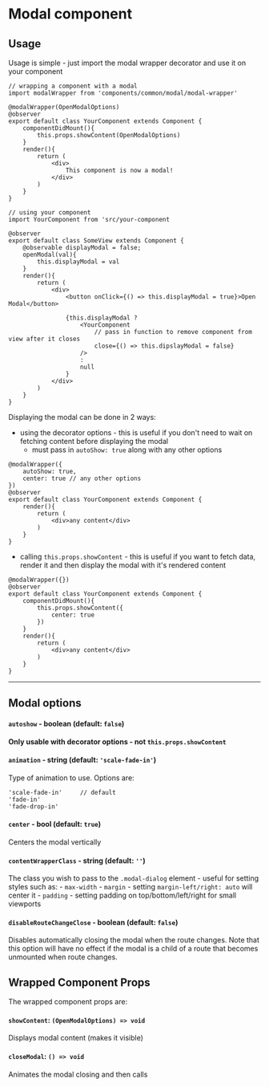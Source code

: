 # Modal component

## Usage
Usage is simple - just import the modal wrapper decorator and use it on your component

```tsx
// wrapping a component with a modal
import modalWrapper from 'components/common/modal/modal-wrapper'

@modalWrapper(OpenModalOptions)
@observer
export default class YourComponent extends Component {
	componentDidMount(){
		this.props.showContent(OpenModalOptions)
	}
	render(){
		return (
			<div>
				This component is now a modal!
			</div>
		)
	}
}

// using your component
import YourComponent from 'src/your-component

@observer
export default class SomeView extends Component {
	@observable displayModal = false;
	openModal(val){
		this.displayModal = val
	}
	render(){
		return (
			<div>
				<button onClick={() => this.displayModal = true}>Open Modal</button>

				{this.displayModal ?
					<YourComponent
						// pass in function to remove component from view after it closes
						close={() => this.dipslayModal = false}
					/>
					:
					null
				}
			</div>
		)
	}
} 
```

Displaying the modal can be done in 2 ways:
- using the decorator options - this is useful if you don't need to wait on fetching content before displaying the modal
	- must pass in `autoShow: true` along with any other options
```tsx
@modalWrapper({
	autoShow: true,
	center: true // any other options
})
@observer
export default class YourComponent extends Component {
	render(){
		return (
			<div>any content</div>
		)
	}
}
```

- calling `this.props.showContent` - this is useful if you want to fetch data, render it and then display the modal with it's rendered content
```tsx
@modalWrapper({})
@observer
export default class YourComponent extends Component {
	componentDidMount(){
        this.props.showContent({
            center: true
        })
    }
	render(){
		return (
			<div>any content</div>
		)
	}
}
```

----------------------

## Modal options

#### `autoshow` - boolean (default: `false`)
**Only usable with decorator options - not `this.props.showContent`**

#### `animation` - string (default: `'scale-fade-in'`)
Type of animation to use. Options are:
```
'scale-fade-in' 	// default
'fade-in'
'fade-drop-in'
```

#### `center` - bool (default: `true`)
Centers the modal vertically

#### `contentWrapperClass` - string (default: `''`)
The class you wish to pass to the `.modal-dialog` element
	- useful for setting styles such as:
		- `max-width`
		- `margin` - setting `margin-left/right: auto` will center it
		- `padding` - setting padding on top/bottom/left/right for small viewports

#### `disableRouteChangeClose` - boolean (default: `false`)
Disables automatically closing the modal when the route changes. Note that this option will have no effect if the modal is a child of a route that becomes unmounted when route changes.


## Wrapped Component Props
The wrapped component props are:

#### `showContent`: `(OpenModalOptions) => void`
Displays modal content (makes it visible)

#### `closeModal`: `() => void`
Animates the modal closing and then calls 

